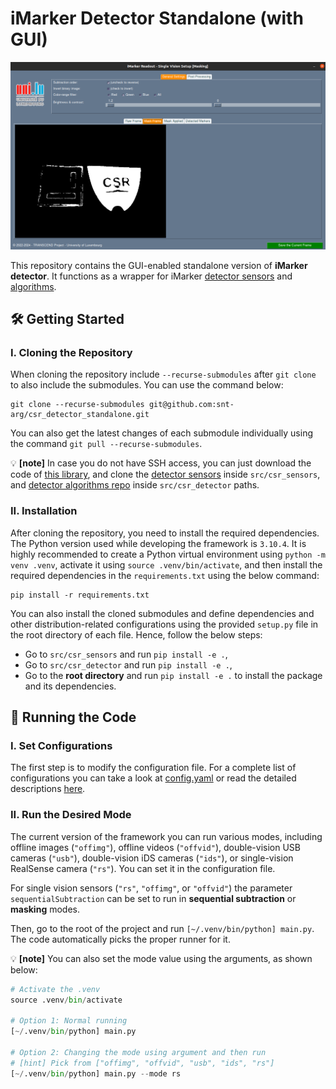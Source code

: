 # iMarker Detector Standalone (with GUI)

![Demo](docs/demo.png "Demo")

This repository contains the GUI-enabled standalone version of **iMarker detector**. It functions as a wrapper for iMarker [detector sensors](https://github.com/snt-arg/csr_sensors) and [algorithms](https://github.com/snt-arg/csr_detector).

## 🛠️ Getting Started

### I. Cloning the Repository

When cloning the repository include `--recurse-submodules` after `git clone` to also include the submodules. You can use the command below:

```
git clone --recurse-submodules git@github.com:snt-arg/csr_detector_standalone.git
```

You can also get the latest changes of each submodule individually using the command `git pull --recurse-submodules`.

💡 **[note]** In case you do not have SSH access, you can just download the code of [this library](https://github.com/snt-arg/csr_detector_standalone), and clone the [detector sensors](https://github.com/snt-arg/csr_sensors) inside `src/csr_sensors`, and [detector algorithms repo](https://github.com/snt-arg/csr_detector) inside `src/csr_detector` paths.

### II. Installation

After cloning the repository, you need to install the required dependencies. The Python version used while developing the framework is `3.10.4`. It is highly recommended to create a Python virtual environment using `python -m venv .venv`, activate it using `source .venv/bin/activate`, and then install the required dependencies in the `requirements.txt` using the below command:

```
pip install -r requirements.txt
```

You can also install the cloned submodules and define dependencies and other distribution-related configurations using the provided `setup.py` file in the root directory of each file. Hence, follow the below steps:

- Go to `src/csr_sensors` and run `pip install -e .`,
- Go to `src/csr_detector` and run `pip install -e .`,
- Go to the **root directory** and run `pip install -e .` to install the package and its dependencies.

## 🚀 Running the Code

### I. Set Configurations

The first step is to modify the configuration file. For a complete list of configurations you can take a look at [config.yaml](/config/config.yaml) or read the detailed descriptions [here](/config/README.md).

### II. Run the Desired Mode

The current version of the framework you can run various modes, including offline images (`"offimg"`), offline videos (`"offvid"`), double-vision USB cameras (`"usb"`), double-vision iDS cameras (`"ids"`), or single-vision RealSense camera (`"rs"`). You can set it in the configuration file.

For single vision sensors (`"rs"`, `"offimg"`, or `"offvid"`) the parameter `sequentialSubtraction` can be set to run in **sequential subtraction** or **masking** modes.

Then, go to the root of the project and run `[~/.venv/bin/python] main.py`. The code automatically picks the proper runner for it.

💡 **[note]** You can also set the mode value using the arguments, as shown below:

```python
# Activate the .venv
source .venv/bin/activate

# Option 1: Normal running
[~/.venv/bin/python] main.py

# Option 2: Changing the mode using argument and then run
# [hint] Pick from ["offimg", "offvid", "usb", "ids", "rs"]
[~/.venv/bin/python] main.py --mode rs
```
